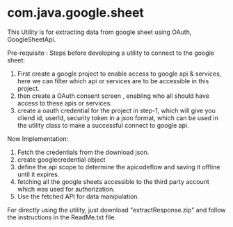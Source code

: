 # com.java.google.sheet
This Utility is for extracting data from google sheet using OAuth, GoogleSheetApi.


Pre-requisite : Steps before developing a utility to connect to the google sheet:
1) First create a google project to enable access to google api & services, here we can filter which api or services are to be accessible in this project.
2) then create a OAuth consent screen , enabling who all should have access to these apis or services.
3) create a oauth credential for the project in step-1, which will give you cliend id, userId, security token in a json format, which can be used in the utility class to make a successful connect to google api. 

Now Implementation:
1) Fetch the credentials from the download json.
2) create googlecredential object
3) define the api scope to determine the apicodeflow and saving it offline until it expires.
4) fetching all the google sheets accessible to the third party account which was used for authorization.
5) Use the fetched API for data manipulation.

For directly using the utility, just download "extractResponse.zip" and follow the instructions in the ReadMe.txt file. 